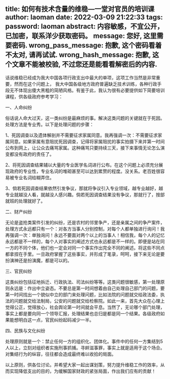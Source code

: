 title: 如何有技术含量的维稳—一堂对官员的培训课
author: laoman
date: 2022-03-09 21:22:33
tags:
password: laoman
abstract: 内容敏感，不宜公开，已加密，联系洋少获取密码。
message: 您好, 这里需要密码.
wrong_pass_message: 抱歉, 这个密码看着不太对, 请再试试.
wrong_hash_message: 抱歉, 这个文章不能被校验, 不过您还是能看看解密后的内容.
---
话说维稳已经成为我大中国各项行政支出中最大的单项，这项工作当然是非常重要，然而在这个问题上， 我大中国各级地方政府普遍缺乏技术训练，各种行政手段无不体现出傻大黑粗的简陋风格。有鉴于此，我认为很有必要提供如下简要培训课程，供各级政府参考学习：



一、人命纠纷

俗话说人命大过天，这一类纠纷是最麻烦的事。解决这类问题的关键就在于死因。处理方法是专业秀。以下是处理问题的步骤：

1、死因调查以及遗体解剖并不需要征求家属同意。我再强调一次：不需要征求家属同意。如果家属有意阻扰死因调查，记得将家属阻扰的事实拍摄下来并第一时间公布到网上，让公众去痛骂家属。这种痛骂只要持续三天，接下来事情无论怎么演变都没有政府的责任了。

2、将死因调查结果辅以大量的专业医学名词进行公布。在这个问题上必须充分展现政府的专业性，专业名词的堆砌甚至可以达到累赘的程度。没关系。老百姓很容易被专业名词给糊弄住。

3、倘若死因调查结果依然引发争议，那就将争议引入专业领域，越专业越好，越专业就越没人看，就越没人感兴趣。倘若死因调查结果没有争议，那就行了，按部就班的处理就好了。



二、财产纠纷

无论是盗抢类案件引发的纠纷，还是农村的邻里争产，还是亲属之间的争产案件，处理方式永远都只有一个：对各方当事人分别控制，对每个人都单独进行询问！我再强调一次：单独询问！永远不要面对两个以上的当事人！相信我，每个人的记忆永远都是不一样的，每个人对事实的阐述方式也永远都是不一样的。即便是站在同一方的不同个体，他们也一定会对同一个事实作出完全不同的阐述。将这些不同点都拿捏在手里。一旦政府掌握了这些事实，并形成了笔录，呵呵，接下来无论是要扮演神还是扮演魔，都是可以的。



三、官民纠纷

这类纠纷包括征地拆迁、行政执法、司法纠纷等等。这类问题很敏感，第一处理原则永远是：作出中立姿态。不要总是第一时间想着由自己处理自己部门的问题，要第一时间找出一个貌似中立的部门来处理问题，比如法院的问题就交给政法委，执法的问题就交给法制局，公安的问题就交给检察院。如此一来，首先大众在心理上觉得公正，觉得放心，社会舆论第一时间就会平息。当然了，无论哪个部门处理，事实上都是要向同一个领导汇报，处理结果也总归是都是同一个结果。各级政府如果能想明白这一点，官民纠纷起码减少一半。



四、民族与文化纠纷

处理原则就是一个：禁止任何一方的组织化、团体化。事件中的任何一方集结到5人以上，立刻对组织者实施刑事抓捕。寻衅滋事罪，事实上就是适用于这个场合。对集结行为的纵容，往往都会造成最终难以收拾的局面。



以上原则，供各位讨论。并希望大家一起出谋划策，努力提升维稳工作的效率，从而实现降低支出的目的，为缓解国家财政的紧张局面，作出我们应有的贡献！
